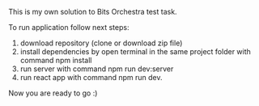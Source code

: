 This is my own solution to Bits Orchestra test task.

To run application follow next steps:

1. download repository (clone or download zip file)
2. install dependencies by open terminal in the same project folder with command npm install
3. run server with command npm run dev:server
4. run react app with command npm run dev.

Now you are ready to go :)
